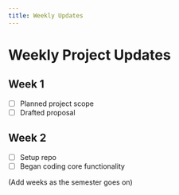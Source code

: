 ```yaml
---
title: Weekly Updates
---
```


# Weekly Project Updates

## Week 1
- [ ] Planned project scope  
- [ ] Drafted proposal  

## Week 2
- [ ] Setup repo  
- [ ] Began coding core functionality  

(Add weeks as the semester goes on)
